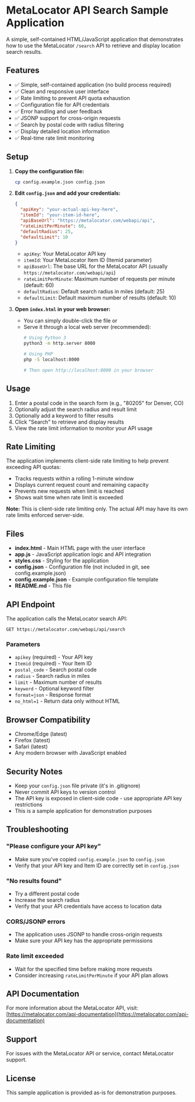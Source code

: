 # MetaLocator API Search Sample Application

A simple, self-contained HTML/JavaScript application that demonstrates how to use the MetaLocator `/search` API to retrieve and display location search results.

## Features

- ✅ Simple, self-contained application (no build process required)
- ✅ Clean and responsive user interface
- ✅ Rate limiting to prevent API quota exhaustion
- ✅ Configuration file for API credentials
- ✅ Error handling and user feedback
- ✅ JSONP support for cross-origin requests
- ✅ Search by postal code with radius filtering
- ✅ Display detailed location information
- ✅ Real-time rate limit monitoring

## Setup

1. **Copy the configuration file:**
   ```bash
   cp config.example.json config.json
   ```

2. **Edit `config.json` and add your credentials:**
   ```json
   {
     "apiKey": "your-actual-api-key-here",
     "itemId": "your-item-id-here",
     "apiBaseUrl": "https://metalocator.com/webapi/api",
     "rateLimitPerMinute": 60,
     "defaultRadius": 25,
     "defaultLimit": 10
   }
   ```

   - `apiKey`: Your MetaLocator API key
   - `itemId`: Your MetaLocator Item ID (Itemid parameter)
   - `apiBaseUrl`: The base URL for the MetaLocator API (usually `https://metalocator.com/webapi/api`)
   - `rateLimitPerMinute`: Maximum number of requests per minute (default: 60)
   - `defaultRadius`: Default search radius in miles (default: 25)
   - `defaultLimit`: Default maximum number of results (default: 10)

3. **Open `index.html` in your web browser:**
   - You can simply double-click the file or
   - Serve it through a local web server (recommended):
     ```bash
     # Using Python 3
     python3 -m http.server 8000
     
     # Using PHP
     php -S localhost:8000
     
     # Then open http://localhost:8000 in your browser
     ```

## Usage

1. Enter a postal code in the search form (e.g., "80205" for Denver, CO)
2. Optionally adjust the search radius and result limit
3. Optionally add a keyword to filter results
4. Click "Search" to retrieve and display results
5. View the rate limit information to monitor your API usage

## Rate Limiting

The application implements client-side rate limiting to help prevent exceeding API quotas:

- Tracks requests within a rolling 1-minute window
- Displays current request count and remaining capacity
- Prevents new requests when limit is reached
- Shows wait time when rate limit is exceeded

**Note:** This is client-side rate limiting only. The actual API may have its own rate limits enforced server-side.

## Files

- **index.html** - Main HTML page with the user interface
- **app.js** - JavaScript application logic and API integration
- **styles.css** - Styling for the application
- **config.json** - Configuration file (not included in git, see config.example.json)
- **config.example.json** - Example configuration file template
- **README.md** - This file

## API Endpoint

The application calls the MetaLocator search API:

```
GET https://metalocator.com/webapi/api/search
```

### Parameters

- `apikey` (required) - Your API key
- `Itemid` (required) - Your Item ID
- `postal_code` - Search postal code
- `radius` - Search radius in miles
- `limit` - Maximum number of results
- `keyword` - Optional keyword filter
- `format=json` - Response format
- `no_html=1` - Return data only without HTML

## Browser Compatibility

- Chrome/Edge (latest)
- Firefox (latest)
- Safari (latest)
- Any modern browser with JavaScript enabled

## Security Notes

- Keep your `config.json` file private (it's in .gitignore)
- Never commit API keys to version control
- The API key is exposed in client-side code - use appropriate API key restrictions
- This is a sample application for demonstration purposes

## Troubleshooting

### "Please configure your API key"
- Make sure you've copied `config.example.json` to `config.json`
- Verify that your API key and Item ID are correctly set in `config.json`

### "No results found"
- Try a different postal code
- Increase the search radius
- Verify that your API credentials have access to location data

### CORS/JSONP errors
- The application uses JSONP to handle cross-origin requests
- Make sure your API key has the appropriate permissions

### Rate limit exceeded
- Wait for the specified time before making more requests
- Consider increasing `rateLimitPerMinute` if your API plan allows

## API Documentation

For more information about the MetaLocator API, visit:
[https://metalocator.com/api-documentation](https://metalocator.com/api-documentation)

## Support

For issues with the MetaLocator API or service, contact MetaLocator support.

## License

This sample application is provided as-is for demonstration purposes.
